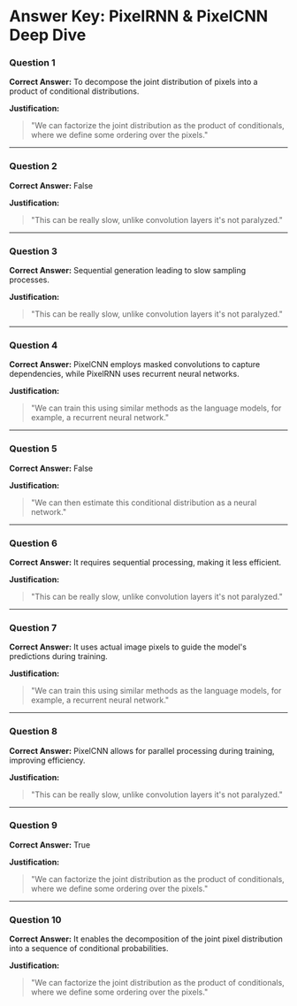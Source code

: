 # Answer Key: PixelRNN & PixelCNN Deep Dive

### Question 1
**Correct Answer:** To decompose the joint distribution of pixels into a product of conditional distributions.

**Justification:**
> "We can factorize the joint distribution as the product of conditionals, where we define some ordering over the pixels." 

---

### Question 2
**Correct Answer:** False

**Justification:**
> "This can be really slow, unlike convolution layers it's not paralyzed." 

---

### Question 3
**Correct Answer:** Sequential generation leading to slow sampling processes.

**Justification:**
> "This can be really slow, unlike convolution layers it's not paralyzed." 

---

### Question 4
**Correct Answer:** PixelCNN employs masked convolutions to capture dependencies, while PixelRNN uses recurrent neural networks.

**Justification:**
> "We can train this using similar methods as the language models, for example, a recurrent neural network." 

---

### Question 5
**Correct Answer:** False

**Justification:**
> "We can then estimate this conditional distribution as a neural network." 

---

### Question 6
**Correct Answer:** It requires sequential processing, making it less efficient.

**Justification:**
> "This can be really slow, unlike convolution layers it's not paralyzed." 

---

### Question 7
**Correct Answer:** It uses actual image pixels to guide the model's predictions during training.

**Justification:**
> "We can train this using similar methods as the language models, for example, a recurrent neural network." 

---

### Question 8
**Correct Answer:** PixelCNN allows for parallel processing during training, improving efficiency.

**Justification:**
> "This can be really slow, unlike convolution layers it's not paralyzed." 

---

### Question 9
**Correct Answer:** True

**Justification:**
> "We can factorize the joint distribution as the product of conditionals, where we define some ordering over the pixels." 

---

### Question 10
**Correct Answer:** It enables the decomposition of the joint pixel distribution into a sequence of conditional probabilities.

**Justification:**
> "We can factorize the joint distribution as the product of conditionals, where we define some ordering over the pixels." 

